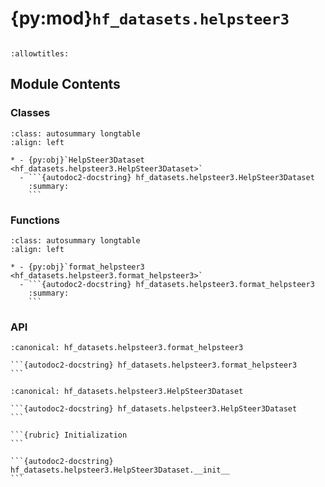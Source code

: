# {py:mod}`hf_datasets.helpsteer3`

```{py:module} hf_datasets.helpsteer3
```

```{autodoc2-docstring} hf_datasets.helpsteer3
:allowtitles:
```

## Module Contents

### Classes

````{list-table}
:class: autosummary longtable
:align: left

* - {py:obj}`HelpSteer3Dataset <hf_datasets.helpsteer3.HelpSteer3Dataset>`
  - ```{autodoc2-docstring} hf_datasets.helpsteer3.HelpSteer3Dataset
    :summary:
    ```
````

### Functions

````{list-table}
:class: autosummary longtable
:align: left

* - {py:obj}`format_helpsteer3 <hf_datasets.helpsteer3.format_helpsteer3>`
  - ```{autodoc2-docstring} hf_datasets.helpsteer3.format_helpsteer3
    :summary:
    ```
````

### API

````{py:function} format_helpsteer3(data: dict[str, typing.Any]) -> dict[str, str | dict[str, str]]
:canonical: hf_datasets.helpsteer3.format_helpsteer3

```{autodoc2-docstring} hf_datasets.helpsteer3.format_helpsteer3
```
````

````{py:class} HelpSteer3Dataset()
:canonical: hf_datasets.helpsteer3.HelpSteer3Dataset

```{autodoc2-docstring} hf_datasets.helpsteer3.HelpSteer3Dataset
```

```{rubric} Initialization
```

```{autodoc2-docstring} hf_datasets.helpsteer3.HelpSteer3Dataset.__init__
```

````
